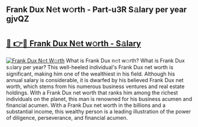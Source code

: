 ## Frank Dux N𝚎t w𝚘rth - Part-u3R S𝚊lary per year gjvQZ

# <h2><a href="http://gc02pvq.nevu.top/?p=Frank+Dux">🔗 👉🔴 Frank Dux N𝚎t w𝚘rth - S𝚊lary</a></h2>

[![Frank Dux N𝚎t W𝚘rth](https://i.imgur.com/Oavwk0R.jpeg)](http://gc02pvq.nevu.top/?p=Frank+Dux)
What is Frank Dux n𝚎t w𝚘rth? What is Frank Dux s𝚊lary per year?
This well-heeled individual's Frank Dux net worth is significant, making him one of the wealthiest in his field. Although his annual salary is considerable, it is dwarfed by his believed Frank Dux net worth, which stems from his numerous business ventures and real estate holdings. With a Frank Dux net worth that ranks him among the richest individuals on the planet, this man is renowned for his business acumen and financial acumen. With a Frank Dux net worth in the billions and a substantial income, this wealthy person is a leading illustration of the power of diligence, perseverance, and financial acumen.
